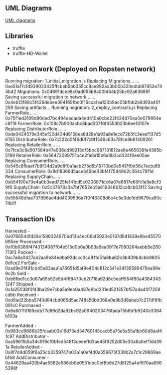 ## UML Diagrams

[UML diagrams](uml)

## Libraries

* truffle
* truffle-HD-Wallet

## Public network (Deployed on Ropsten network)

Running migration: 1_initial_migration.js
  Replacing Migrations...
  ... 0xe51af7cfd939033425ffcbeb5bb355cc8ae892ad3b00b320edbb97452e744b42
  Migrations: 0x04691dcbe8c0ad055b9a00bf44b25bc92a63689f
Saving successful migration to network...
  ... 0x4eb13f88c5f426debee394169fbc0f16cca1aa120b9ac05bfbb2a9d93a40f259
Saving artifacts...
Running migration: 2_deploy_contracts.js
  Replacing FarmerRole...
  ... 0x75f1ed3109d80ded7bc494eadada4ed410a0cbd22f434d70ea0e079664ec6f19
  FarmerRole: 0x108c7b900acbc8bad307f6f355d023b6ee16107e
  Replacing DistributorRole...
  ... 0xde0424579e345ef20d434d8158ea8d28e1a93a8e1ecd72b5fc3eeef137d56155
  DistributorRole: 0x7c222d0f49d0f7c9f1546c63a78fce8b61409261
  Replacing RetailerRole...
  ... 0x7fce3c6e507584b47e938dd99213df3bbc987131812ae6e465639fa4385b5169
  RetailerRole: 0x56472089751b4e2fa8a15b6a4b3cd324f6ee05ae
  Replacing ConsumerRole...
  ... 0x545c8fbaef7b9f34d2a9d8f0a1acb275d5b15710bd0e5417f0d56c7ecbdf9334
  ConsumerRole: 0x8d18366d5aae345be33bf4f75449d2c364c79f1d
  Replacing SupplyChain...
  ... 0xb54190e70e4a0b3eed725fe141cd5c0306871dc6a67e8817e66fc1e8e8cf39f6
  SupplyChain: 0x5c37876a3a7bf7652eb5a819346b12ca8cb63f12
Saving successful migration to network...
  ... 0x55648dfae737896ad4dd4039536e7f0f46308d6c4c5e3dcfdd9679ca90c74b1f

## Transaction IDs

Harvested - 0x0768544fd29e1586324970bd13b4ec06af5920e0187d941839e9be45570695ee
Processed - 0xf0b6386f4743134087f04e515d0b6a0b93a6ea0917e7080264aebb5e280713f3
Packed - 0xc7a6a0427ab2aa9b84edba93dccc3cd811d51a6ba62b3b409b4cbb96058d1ce2
ForSale - 0xad9e0f491cb45e83aaa1a76651d5af9e404c812c541e34f39589479ea98e9c2b
Sold - 0xb8fbd1cc3d67a65b52e9d4f68470cb2f718a92d8c5eeff554f90a43843431247
Shipped - 0x1a25038f0f43ba29e7cba5a9eb0a487e6bd231ed521357bf57a4a40f7259cdbb
Received - 0xd9ad22bba5740d84cbd065d5ac748a56bd068e0a9b3d8abab7c217df8fb091c0
Purchased - 0x6a60110185edb77d89d2da92bc92a0940203476fada75b6bfb9240e3384b103a

FarmerAdded - 0x983cd9686b35fcaab03e16d73ed54760145cacb5a75e5a55a1bb60d8aaf41c97
AddDistributor - 0xa5961fb5a34c919cf0b1ed548f3deeeffd3ae45f9252d05e30a6a0ef1fdd391a
RetailerAdded - 0x8f7d4d059f6a25cb3359747b03a1a0ef4d0a559675f339b2a7c1c29869aebfb8
AddConsumer - 0x44629aa420b4ae5582e586cb9e0551dbc0ef8b9d27d8f25a4ef970aa6965398f
